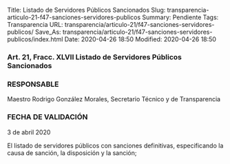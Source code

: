 Title: Listado de Servidores Públicos Sancionados
Slug: transparencia-articulo-21-f47-sanciones-servidores-publicos
Summary: Pendiente
Tags: Transparencia
URL: transparencia/articulo-21/f47-sanciones-servidores-publicos/
Save_As: transparencia/articulo-21/f47-sanciones-servidores-publicos/index.html
Date: 2020-04-26 18:50
Modified: 2020-04-26 18:50


### 

### Art. 21, Fracc. XLVII Listado de Servidores Públicos Sancionados

### RESPONSABLE

Maestro Rodrigo González Morales, Secretario Técnico y de Transparencia

### FECHA DE VALIDACIÓN

3 de abril 2020

El listado de servidores públicos con sanciones definitivas, especificando la causa de sanción, la disposición y la sanción;



